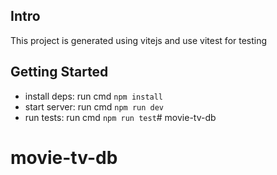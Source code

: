 ## Intro

This project is generated using vitejs and use vitest for testing

## Getting Started
 - install deps: run cmd ``` npm install ```
 - start server: run cmd ``` npm run dev ```
 - run tests: run cmd ``` npm run test ```# movie-tv-db
# movie-tv-db
